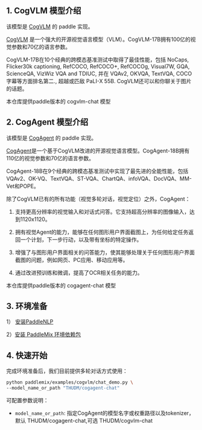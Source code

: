 ## 1. CogVLM 模型介绍

该模型是 [CogVLM](https://arxiv.org/abs/2311.03079) 的 paddle 实现。

[CogVLM](https://arxiv.org/abs/2311.03079) 是一个强大的开源视觉语言模型（VLM）。CogVLM-17B拥有100亿的视觉参数和70亿的语言参数。

CogVLM-17B在10个经典的跨模态基准测试中取得了最佳性能，包括 NoCaps, Flicker30k captioning, RefCOCO, RefCOCO+, RefCOCOg, Visual7W, GQA, ScienceQA, VizWiz VQA and TDIUC, 并在 VQAv2, OKVQA, TextVQA, COCO 字幕等方面排名第二., 超越或匹敌 PaLI-X 55B. CogVLM还可以和你聊关于图片的话题。

本仓库提供paddle版本的 cogvlm-chat 模型


## 2. CogAgent 模型介绍

该模型是 [CogAgent](https://arxiv.org/abs/2312.08914) 的 paddle 实现。

[CogAgent](https://arxiv.org/abs/2312.08914)是一个基于CogVLM改进的开源视觉语言模型。CogAgent-18B拥有110亿的视觉参数和70亿的语言参数。

CogAgent-18B在9个经典的跨模态基准测试中实现了最先进的全能性能，包括VQAv2、OK-VQ、TextVQA、ST-VQA、ChartQA、infoVQA、DocVQA、MM-Vet和POPE。

除了CogVLM已有的所有功能（视觉多轮对话，视觉定位）之外，CogAgent：

1. 支持更高分辨率的视觉输入和对话式问答。它支持超高分辨率的图像输入，达到1120x1120。

2. 拥有视觉Agent的能力，能够在任何图形用户界面截图上，为任何给定任务返回一个计划，下一步行动，以及带有坐标的特定操作。

3. 增强了与图形用户界面相关的问答能力，使其能够处理关于任何图形用户界面截图的问题，例如网页、PC应用、移动应用等。

4. 通过改进预训练和微调，提高了OCR相关任务的能力。

本仓库提供paddle版本的 cogagent-chat 模型

## 3. 环境准备

1） [安装PaddleNLP](https://github.com/PaddlePaddle/PaddleNLP?tab=readme-ov-file#%E5%AE%89%E8%A3%85)

2）[安装 PaddleMix 环境依赖包](https://github.com/PaddlePaddle/PaddleMIX/tree/b4f97ff859e1964c839fc5fab94f7ba63b1e5959?tab=readme-ov-file#%E5%AE%89%E8%A3%85)

## 4. 快速开始
完成环境准备后，我们目前提供多轮对话方式使用：

```bash
python paddlemix/examples/cogvlm/chat_demo.py \
--model_name_or_path "THUDM/cogagent-chat"
```

可配置参数说明：
  * `model_name_or_path`: 指定CogAgent的模型名字或权重路径以及tokenizer，默认 THUDM/cogagent-chat,可选 THUDM/cogvlm-chat

